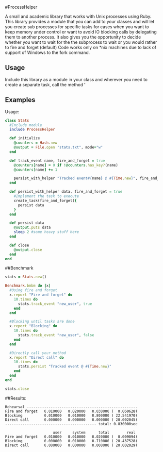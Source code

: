 #ProcessHelper

A small and academic library that works with Unix processes using Ruby.
This library provides a module that you can add to your classes and will let you create sub processes for specific tasks for cases when you want to keep memory under control or want to avoid IO blocking calls by delegating them to another process.
It also gives you the opportunity to decide whether you want to wait for the the subprocess to wait or you would rather to fire and forget (default)
Code works only on *nix machines due to lack of support of Windows to the fork command.

## Usage
Include this library as a module in your class and wherever you need to create a separate task, call the method '

## Examples
Usage:
```ruby
class Stats
  #Include module
  include ProcessHelper

  def initialize
    @counters = Hash.new
    @output = File.open "stats.txt", mode="w"
  end

  def track_event name, fire_and_forget = true
    @counters[name] = 0 if !@counters.has_key?(name)
    @counters[name] += 1

    persist_with_helper "Tracked event#{name} @ #{Time.new}", fire_and_forget
  end

  def persist_with_helper data, fire_and_forget = true
    #Implement the task to execute
    create_task(fire_and_forget){
      persist data
    }
  end

  def persist data
    @output.puts data
    sleep 2 #some heavy stuff here
  end

  def close
    @output.close
  end
end
```

##Benchmark
```ruby
stats = Stats.new()

Benchmark.bmbm do |x|
  #Using fire and forget
  x.report "Fire and forget" do
    10.times do
      stats.track_event "new_user", true
    end
  end

  #Blocking until tasks are done
  x.report "Blocking" do
    10.times do
      stats.track_event "new_user", false
    end
  end

  #Directly call your method
  x.report "Direct call" do
    10.times do
      stats.persist "Tracked event @ #{Time.new}"
    end
  end
end

stats.close
```
##Results:
```
Rehearsal ---------------------------------------------------
Fire and forget   0.010000   0.020000   0.030000 (  0.060628)
Blocking          0.010000   0.010000   0.800000 ( 22.541970)
Direct call       0.000000   0.000000   0.000000 ( 20.002045)
------------------------------------------ total: 0.830000sec

                      user     system      total        real
Fire and forget   0.010000   0.010000   0.020000 (  0.009094)
Blocking          0.000000   0.010000   0.710000 ( 20.437528)
Direct call       0.000000   0.000000   0.000000 ( 20.002029)
```